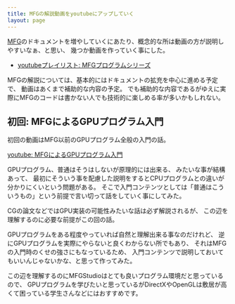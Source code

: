 ```yaml
---
title: MFGの解説動画をyoutubeにアップしていく
layout: page
---
```

[MFG](https://modernfilterlanguageforgpu.org/)のドキュメントを増やしていくにあたり、概念的な所は動画の方が説明しやすいなぁ、と思い、
幾つか動画を作っていく事にした。

- [youtubeプレイリスト: MFGプログラムシリーズ](https://youtu.be/PzP-xLJzAZg?si=IkDj1kEpDE-kssAm)

MFGの解説については、基本的にはドキュメントの拡充を中心に進める予定で、
動画はあくまで補助的な内容の予定。
でも補助的な内容であるがゆえに実際にMFGのコードは書かない人でも技術的に楽しめる率が多いかもしれない。

## 初回: MFGによるGPUプログラム入門

初回の動画はMFG以前のGPUプログラム全般の入門の話。

[youtube: MFGによるGPUプログラム入門](https://youtu.be/PzP-xLJzAZg?si=-FcAfbTSVRqh_Diy)

GPUプログラム、普通はそうはしないが原理的には出来る、
みたいな事が結構あって、
最初にそういう事を配慮した説明をするとCPUプログラムとの違いが分かりにくいという問題がある。
そこで入門コンテンツとしては「普通はこういうもの」という前提で言い切って話をしていく事にしてみた。

CGの論文などではGPU実装の可能性みたいな話は必ず解説されるが、
この辺を理解するのに必要な前提がこの回の話。

GPUプログラムをある程度やっていれば自然と理解出来る事なのだけれど、
逆にGPUプログラムを実際にやらないと良くわからない所でもあり、
それはMFGの入門時のくせの強さにもなっているため、
入門コンテンツで説明しておいてもいいんじゃないかな、と思って作ってみた。

この辺を理解するのにMFGStudioはとても良いプログラム環境だと思っているので、
GPUプログラムを学びたいと思っているがDirectXやOpenGLは敷居が高くて困っている学生さんなどにはおすすめです。